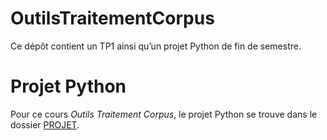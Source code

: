 # OutilsTraitementCorpus
Ce dépôt contient un TP1 ainsi qu’un projet Python de fin de semestre.

# Projet Python 
Pour ce cours *Outils Traitement Corpus*, le projet Python se trouve dans le dossier [PROJET](https://github.com/2063mmz/OutilsTraitementCorpus/tree/main/PROJECT).
